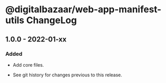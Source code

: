 # @digitalbazaar/web-app-manifest-utils ChangeLog

## 1.0.0 - 2022-01-xx

### Added
- Add core files.

- See git history for changes previous to this release.
